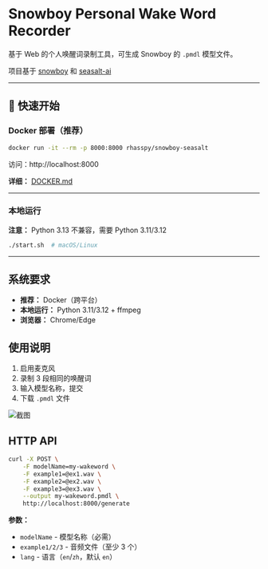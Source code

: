 # Snowboy Personal Wake Word Recorder

基于 Web 的个人唤醒词录制工具，可生成 Snowboy 的 `.pmdl` 模型文件。

项目基于 [snowboy](https://github.com/Kitt-AI/snowboy) 和 [seasalt-ai](https://github.com/seasalt-ai/snowboy)

---

## 🚀 快速开始

### Docker 部署（推荐）

```bash
docker run -it --rm -p 8000:8000 rhasspy/snowboy-seasalt
```

访问：http://localhost:8000

**详细：** [DOCKER.md](DOCKER.md)

---

### 本地运行

**注意：** Python 3.13 不兼容，需要 Python 3.11/3.12

```bash
./start.sh  # macOS/Linux
```

---

## 系统要求

- **推荐：** Docker（跨平台）
- **本地运行：** Python 3.11/3.12 + ffmpeg
- **浏览器：** Chrome/Edge

## 使用说明

1. 启用麦克风
2. 录制 3 段相同的唤醒词
3. 输入模型名称，提交
4. 下载 `.pmdl` 文件

![截图](screenshot.png)

## HTTP API

```bash
curl -X POST \
    -F modelName=my-wakeword \
    -F example1=@ex1.wav \
    -F example2=@ex2.wav \
    -F example3=@ex3.wav \
    --output my-wakeword.pmdl \
    http://localhost:8000/generate
```

**参数：**
- `modelName` - 模型名称（必需）
- `example1/2/3` - 音频文件（至少 3 个）
- `lang` - 语言（`en`/`zh`，默认 `en`）
